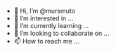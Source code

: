 - 👋 Hi, I’m @mursmuto
- 👀 I’m interested in ...
- 🌱 I’m currently learning ...
- 💞️ I’m looking to collaborate on ...
- 📫 How to reach me ...

<!---
mursmuto/mursmuto is a ✨ special ✨ repository because its `README.md` (this file) appears on your GitHub profile.
You can click the Preview link to take a look at your changes.
--->
